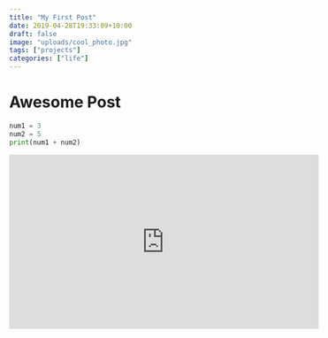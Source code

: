 ```yaml
---
title: "My First Post"
date: 2019-04-28T19:33:09+10:00
draft: false
image: "uploads/cool_photo.jpg"
tags: ["projects"]
categories: ["life"]
---
```


# Awesome Post

```python
num1 = 3
num2 = 5
print(num1 + num2)
```

<iframe width="560" height="315" src="https://www.youtube.com/embed/_QSG0QAfPXk" frameborder="0" allow="accelerometer; autoplay; encrypted-media; gyroscope; picture-in-picture" allowfullscreen></iframe>